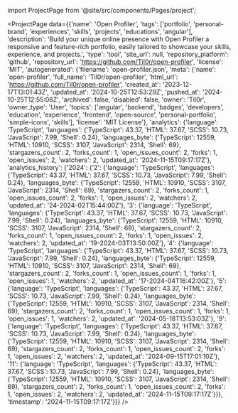 
import ProjectPage from '@site/src/components/Pages/project';

<ProjectPage
    data={{'name': 'Open Profiler', 'tags': ['portfolio', 'personal-brand', 'experiences', 'skills', 'projects', 'educations', 'angular'], 'description': 'Build your unique online presence with Open Profiler a responsive and feature-rich portfolio, easily tailored to showcase your skills, experience, and projects.', 'type': 'tool', 'site_url': null, 'repository_platform': 'github', 'repository_url': 'https://github.com/Til0r/open-profiler', 'license': 'MIT', 'autogenerated': {'filename': 'open-profiler.json', 'meta': {'name': 'open-profiler', 'full_name': 'Til0r/open-profiler', 'html_url': 'https://github.com/Til0r/open-profiler', 'created_at': '2023-12-17T13:01:43Z', 'updated_at': '2024-10-25T12:53:29Z', 'pushed_at': '2024-10-25T12:55:08Z', 'archived': false, 'disabled': false, 'owner': 'Til0r', 'owner_type': 'User', 'topics': ['angular', 'backend', 'badges', 'developers', 'education', 'experience', 'frontend', 'open-source', 'personal-portfolio', 'simple-icons', 'skills'], 'license': 'MIT License'}, 'analytics': {'language': 'TypeScript', 'languages': {'TypeScript': 43.37, 'HTML': 37.67, 'SCSS': 10.73, 'JavaScript': 7.99, 'Shell': 0.24}, 'languages_byte': {'TypeScript': 12559, 'HTML': 10910, 'SCSS': 3107, 'JavaScript': 2314, 'Shell': 69}, 'stargazers_count': 2, 'forks_count': 1, 'open_issues_count': 2, 'forks': 1, 'open_issues': 2, 'watchers': 2, 'updated_at': '2024-11-15T09:17:17Z'}, 'analytics_history': {'2024': {'2': {'language': 'TypeScript', 'languages': {'TypeScript': 43.37, 'HTML': 37.67, 'SCSS': 10.73, 'JavaScript': 7.99, 'Shell': 0.24}, 'languages_byte': {'TypeScript': 12559, 'HTML': 10910, 'SCSS': 3107, 'JavaScript': 2314, 'Shell': 69}, 'stargazers_count': 2, 'forks_count': 1, 'open_issues_count': 2, 'forks': 1, 'open_issues': 2, 'watchers': 2, 'updated_at': '24-2024-02T15:44:00Z'}, '3': {'language': 'TypeScript', 'languages': {'TypeScript': 43.37, 'HTML': 37.67, 'SCSS': 10.73, 'JavaScript': 7.99, 'Shell': 0.24}, 'languages_byte': {'TypeScript': 12559, 'HTML': 10910, 'SCSS': 3107, 'JavaScript': 2314, 'Shell': 69}, 'stargazers_count': 2, 'forks_count': 1, 'open_issues_count': 2, 'forks': 1, 'open_issues': 2, 'watchers': 2, 'updated_at': '19-2024-03T13:50:00Z'}, '4': {'language': 'TypeScript', 'languages': {'TypeScript': 43.37, 'HTML': 37.67, 'SCSS': 10.73, 'JavaScript': 7.99, 'Shell': 0.24}, 'languages_byte': {'TypeScript': 12559, 'HTML': 10910, 'SCSS': 3107, 'JavaScript': 2314, 'Shell': 69}, 'stargazers_count': 2, 'forks_count': 1, 'open_issues_count': 1, 'forks': 1, 'open_issues': 1, 'watchers': 2, 'updated_at': '17-2024-04T16:42:00Z'}, '5': {'language': 'TypeScript', 'languages': {'TypeScript': 43.37, 'HTML': 37.67, 'SCSS': 10.73, 'JavaScript': 7.99, 'Shell': 0.24}, 'languages_byte': {'TypeScript': 12559, 'HTML': 10910, 'SCSS': 3107, 'JavaScript': 2314, 'Shell': 69}, 'stargazers_count': 2, 'forks_count': 1, 'open_issues_count': 1, 'forks': 1, 'open_issues': 1, 'watchers': 2, 'updated_at': '2024-05-18T13:53:03Z'}, '9': {'language': 'TypeScript', 'languages': {'TypeScript': 43.37, 'HTML': 37.67, 'SCSS': 10.73, 'JavaScript': 7.99, 'Shell': 0.24}, 'languages_byte': {'TypeScript': 12559, 'HTML': 10910, 'SCSS': 3107, 'JavaScript': 2314, 'Shell': 69}, 'stargazers_count': 2, 'forks_count': 1, 'open_issues_count': 2, 'forks': 1, 'open_issues': 2, 'watchers': 2, 'updated_at': '2024-09-15T17:01:10Z'}, '11': {'language': 'TypeScript', 'languages': {'TypeScript': 43.37, 'HTML': 37.67, 'SCSS': 10.73, 'JavaScript': 7.99, 'Shell': 0.24}, 'languages_byte': {'TypeScript': 12559, 'HTML': 10910, 'SCSS': 3107, 'JavaScript': 2314, 'Shell': 69}, 'stargazers_count': 2, 'forks_count': 1, 'open_issues_count': 2, 'forks': 1, 'open_issues': 2, 'watchers': 2, 'updated_at': '2024-11-15T09:17:17Z'}}}, 'timestamp': '2024-11-15T09:17:17Z'}}}
/>
